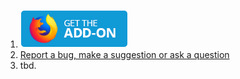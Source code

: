 1. [![](https://raw.githubusercontent.com/igorlogius/igorlogius/main/geFxAddon.png)](https://addons.mozilla.org/firefox/addon/group-same-site-tabs/)
2. [Report a bug, make a suggestion or ask a question](https://github.com/igorlogius/igorlogius/issues/new/choose)
3. tbd.
